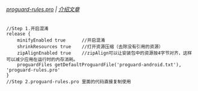 ###### [proguard-rules.pro][file] | [介绍文章][blog]

```
//Step 1.开启混淆
release {
    minifyEnabled true      //开启混淆
    shrinkResources true    //打开资源压缩（去除没有引用的资源）
    zipAlignEnabled true    //zipAlign可以让安装包中的资源按4字节对齐，这样可以减少应用在运行时的内存消耗。
    proguardFiles getDefaultProguardFile('proguard-android.txt'), 'proguard-rules.pro'
}
//Step 2.proguard-rules.pro 里面的代码直接复制使用
```

[file]: https://github.com/KnifeStone/Hyena/blob/master/hyenalibrary/proguard-rules.pro
[blog]:http://www.jianshu.com/u/6e6858f18e58

